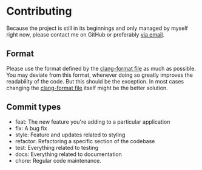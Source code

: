 # Contributing

Because the project is still in its beginnings and only managed by myself right now, please contact me on GitHub or preferably [via email](mailto:tschirpf@student.hu-berlin.de).

## Format

Please use the format defined by the [clang-format file](.clang-format) as much as possible.
You may deviate from this format, whenever doing so greatly improves the readability of the code. But this should be the exception.
In most cases changing the [clang-format file](.clang-format) itself might be the better solution.

## Commit types

- feat: The new feature you're adding to a particular application
- fix: A bug fix
- style: Feature and updates related to styling
- refactor: Refactoring a specific section of the codebase
- test: Everything related to testing
- docs: Everything related to documentation
- chore: Regular code maintenance.
